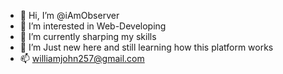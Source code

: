 - 👋 Hi, I’m @iAmObserver
- 👀 I’m interested in Web-Developing
- 🌱 I’m currently sharping my skills
- 💞️ I’m Just new here and still learning how this platform works
- 📫 williamjohn257@gmail.com

<!---
iAmObserver/iAmObserver is a ✨ special ✨ repository because its `README.md` (this file) appears on your GitHub profile.
You can click the Preview link to take a look at your changes.
--->
